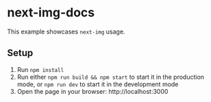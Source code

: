 # next-img-docs

This example showcases `next-img` usage.

## Setup

1. Run `npm install`
2. Run either `npm run build && npm start` to start it in the production mode, or `npm run dev` to start it in the development mode
3. Open the page in your browser: http://localhost:3000
